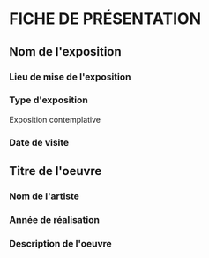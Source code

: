 # FICHE DE PRÉSENTATION

## Nom de l'exposition

### Lieu de mise de l'exposition

### Type d'exposition
Exposition contemplative

### Date de visite

## Titre de l'oeuvre

### Nom de l'artiste

### Année de réalisation

### Description de l'oeuvre

###
